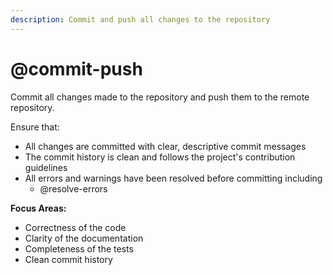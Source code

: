 ```yaml
---
description: Commit and push all changes to the repository
---
```


# @commit-push

Commit all changes made to the repository and push them to the remote repository.

Ensure that:
- All changes are committed with clear, descriptive commit messages
- The commit history is clean and follows the project's contribution guidelines
- All errors and warnings have been resolved before committing including 
  - @resolve-errors
  
**Focus Areas:**
- Correctness of the code
- Clarity of the documentation
- Completeness of the tests
- Clean commit history  
  

